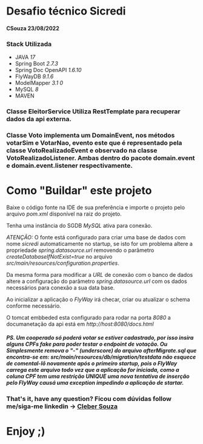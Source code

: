 # Desafio técnico Sicredi

#### CSouza 23/08/2022

### Stack Utilizada

* JAVA *17*
* Spring Boot *2.7.3*
* Spring Doc OpenAPI *1.6.10*
* FlyWayDB *9.1.6*
* ModelMapper *3.1 0*
* MySQL *8*
* MAVEN

### Classe EleitorService Utiliza RestTemplate para recuperar dados da api externa.

### Classe Voto implementa um DomainEvent, nos métodos votarSim e VotarNao, evento este que é representado pela classe VotoRealizadoEvent e observado na classe VotoRealizadoListener. Ambas dentro do pacote domain.event e domain.event.listener respectivamente.

# Como "Buildar" este projeto
Baixe o código fonte na IDE de sua preferência e importe o projeto pelo arquivo *pom.xml* disponível na raiz do projeto.

Tenha uma instância do SGDB *MySQL* ativa para conexão. 

*ATENÇÃO:* O fonte está configurado para criar uma base
de dados com nome *sicredi* automaticamente no startup, se isto for um problema altere a propriedade *spring.datasource.url*
removendo o parâmetro *createDatabaseIfNotExist=true* no arquivo *src/main/resources/configuration.properties*.

Da mesma forma para modificar a *URL* de conexão com o banco de dados altere a configuração do parâmetro 
*spring.datasource.url* com os dados necessários para conexão a sua data base.

Ao inicializar a aplicação o *FlyWay* irá checar, criar ou atualizar o schema conforme necessário.

O tomcat embbeded esta configurado para rodar na porta *8080* a documanetação da api está em *http://host:8080/docs.html*

##### PS. Um cooperado só poderá votar se estiver cadastrado, por isso insira alguns *CPFs* fake para poder testar o endpoint de votação. Ou Simplesmente remova o "-" (underscore) do arquivo *afterMigrate.sql* que encontra-se em: *src/main/resources/db/migration/testdata* não esquece de comental-lô novamente após o primeiro startup, pois o FlyWay carrega este arquivo todo vez que a aplicação for iniciada, como a coluna CPF tem uma restrição *UNIQUE* uma nova tentativa de inserção pelo FlyWay causá uma exception impedindo a aplicação de startar.

### That's it, have any question? Ficou com dúvidas follow me/siga-me linkedin ->  <a href="https://www.linkedin.com/in/ccs1201/">Cleber Souza<a/>


# Enjoy ;)
